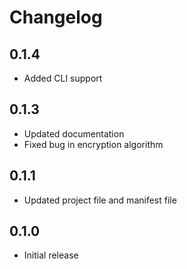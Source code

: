 # Changelog

## 0.1.4
- Added CLI support

## 0.1.3
- Updated documentation
- Fixed bug in encryption algorithm

## 0.1.1
- Updated project file and manifest file

## 0.1.0
- Initial release
